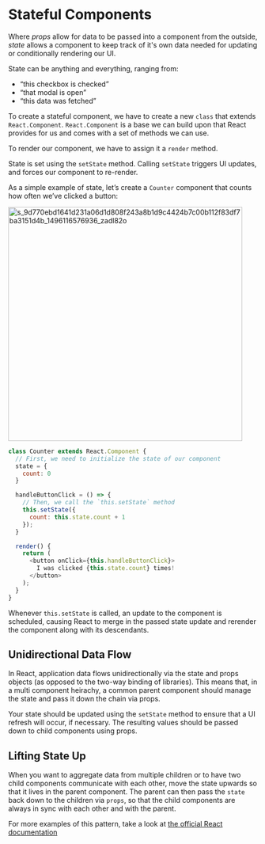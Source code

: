 # Stateful Components
Where _props_ allow for data to be passed into a component from the outside, _state_ allows a component to keep track of it's own data needed for updating or conditionally rendering our UI.

State can be anything and everything, ranging from:

- “this checkbox is checked”
- “that modal is open”
- “this data was fetched”

To create a stateful component, we have to create a new `class` that extends `React.Component`. `React.Component` is a base we can build upon that React provides for us and comes with a set of methods we can use.

To render our component, we have to assign it a `render` method.

State is set using the `setState` method. Calling `setState` triggers UI updates, and forces our component to re-render.

As a simple example of state, let’s create a `Counter` component that counts how often we’ve clicked a button:

<img width="473" alt="s_9d770ebd1641d231a06d1d808f243a8b1d9c4424b7c00b112f83df7ba3151d4b_1496116576936_zadl82o" src="https://user-images.githubusercontent.com/1416436/27197542-94fe6fd6-51dc-11e7-8b09-92799e4e5b23.png">


```js
class Counter extends React.Component {
  // First, we need to initialize the state of our component
  state = {
    count: 0
  }

  handleButtonClick = () => {
    // Then, we call the `this.setState` method
    this.setState({
      count: this.state.count + 1
    });
  }

  render() {
    return (
      <button onClick={this.handleButtonClick}>
        I was clicked {this.state.count} times!
      </button>
    );
  }
}
```

Whenever `this.setState` is called, an update to the component is scheduled, causing React to merge in the passed state update and rerender the component along with its descendants.


## Unidirectional Data Flow
In React, application data flows unidirectionally via the state and props objects (as opposed to the two-way binding of libraries). This means that, in a multi component heirachy, a common parent component should manage the state and pass it down the chain via props.

Your state should be updated using the `setState` method to ensure that a UI refresh will occur, if necessary. The resulting values should be passed down to child components using props.

## Lifting State Up
When you want to aggregate data from multiple children or to have two child components communicate with each other, move the state upwards so that it lives in the parent component. The parent can then pass the `state` back down to the children via `props`, so that the child components are always in sync with each other and with the parent.

For more examples of this pattern, take a look at [the official React documentation](https://facebook.github.io/react/tutorial/tutorial.html#lifting-state-up)
